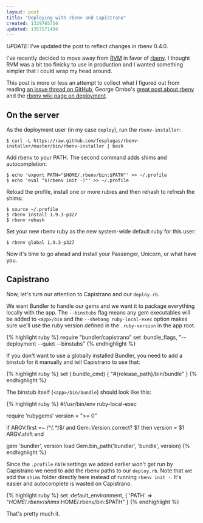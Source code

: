 ```yaml
---
layout: post
title: "Deploying with rbenv and Capistrano"
created: 1329765756
updated: 1357571486
---
```


*UPDATE:* I've updated the post to reflect changes in rbenv 0.4.0.

I've recently decided to move away from [RVM](https://rvm.beginrescueend.com/) in favor of [rbenv](https://github.com/sstephenson/rbenv). I thought RVM was a bit too finicky to use in production and I wanted something simpler that I could wrap my head around.

This post is more or less an attempt to collect what I figured out from reading [an issue thread on GitHub](https://github.com/sstephenson/rbenv/issues/101), George Ornbo's [great post about rbenv](http://shapeshed.com/using-rbenv-to-manage-rubies/) and the [rbenv wiki page on deployment](https://github.com/sstephenson/rbenv/wiki/Deploying-with-rbenv).

## On the server

As the deployment user (in my case `deploy`), run the `rbenv-installer`:

    $ curl -L https://raw.github.com/fesplugas/rbenv-installer/master/bin/rbenv-installer | bash

Add rbenv to your PATH. The second command adds shims and autocompletion:

    $ echo 'export PATH="$HOME/.rbenv/bin:$PATH"' >> ~/.profile
    $ echo 'eval "$(rbenv init -)"' >> ~/.profile

Reload the profile, install one or more rubies and then rehash to refresh
the shims:

    $ source ~/.profile
    $ rbenv install 1.9.3-p327
    $ rbenv rehash

Set your new rbenv ruby as the new system-wide default ruby for this user:

    $ rbenv global 1.9.3-p327

Now it's time to go ahead and install your Passenger, Unicorn, or what have you.


## Capistrano

Now, let's turn our attention to Capistrano and our `deploy.rb`.

We want Bundler to handle our gems and we want it to package everything
locally with the app. The `--binstubs` flag means any gem executables will be added
to `<app>/bin` and the `--shebang ruby-local-exec` option makes sure we'll use the
ruby version defined in the `.ruby-version` in the app root.

{% highlight ruby %}
require "bundler/capistrano"
set :bundle_flags, "--deployment --quiet --binstubs"
{% endhighlight %}

If you don't want to use a globally installed Bundler, you need to add a
binstub for it manually and tell Capistrano to use that:

{% highlight ruby %}
set (:bundle_cmd) { "#{release_path}/bin/bundle" }
{% endhighlight %}

The binstub itself (`<app>/bin/bundle`) should look like this:

{% highlight ruby %}
#!/usr/bin/env ruby-local-exec

require 'rubygems'
version = ">= 0"

if ARGV.first =~ /^_(.*)_$/ and Gem::Version.correct? $1 then
  version = $1
  ARGV.shift
end

gem 'bundler', version
load Gem.bin_path('bundler', 'bundle', version)
{% endhighlight %}

Since the `.profile` `PATH` settings we added earlier won't get run by Capistrano we need to add the rbenv paths to our `deploy.rb`. 
Note that we add the `shims` folder directly here instead of running `rbenv init -`. It's easier and autocomplete is wasted on Capistrano.

{% highlight ruby %}
set :default_environment, {
  'PATH' => "$HOME/.rbenv/shims:$HOME/.rbenv/bin:$PATH"
}
{% endhighlight %}

That's pretty much it.
